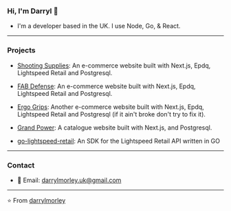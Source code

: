 ### Hi, I'm Darryl 👋

- I'm a developer based in the UK. I use Node, Go, & React.
---

### Projects

- [Shooting Supplies](https://www.shootingsuppliesltd.co.uk): An e-commerce website built with Next.js, Epdq, Lightspeed Retail and Postgresql.
- [FAB Defense](https://www.fabdefense.co.uk): An e-commerce website built with Next.js, Epdq, Lightspeed Retail and Postgresql.
- [Ergo Grips](https://www.ergogrips.co.uk): Another e-commerce website built with Next.js, Epdq, Lightspeed Retail and Postgresql (if it ain't broke don't try to fix it).
- [Grand Power](https://www.grandpower.co.uk): A catalogue website built with Next.js, and Postgresql.

- [go-lightspeed-retail](https://github.com/darrylmorley/go-lightspeed-retail): An SDK for the Lightspeed Retail API written in GO
---
### Contact

- 📧 Email: darrylmorley.uk@gmail.com
---
⭐️ From [darrylmorley](https://github.com/darrylmorley)
